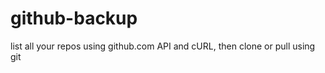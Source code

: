 github-backup
=============

list all your repos using github.com API and cURL, then clone or pull using git
